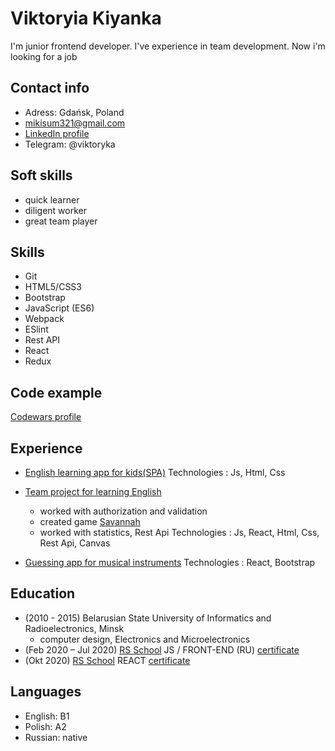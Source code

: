 # Viktoryia Kiyanka 
I'm junior frontend developer. I've experience in team development.
Now i'm looking for a job
## Contact info
- Adress: Gdańsk, Poland
- [mikisum321@gmail.com](mailto:mikisum321@gmail.com)
- [LinkedIn profile](https://www.linkedin.com/feed/) 
- Telegram: @viktoryka

## Soft skills
* quick learner
* diligent worker
* great team player

## Skills
* Git
* HTML5/CSS3
* Bootstrap
* JavaScript (ES6)
* Webpack
* ESlint
* Rest API
* React
* Redux

## Code example
[Codewars profile](https://www.codewars.com/users/Viktoryka)

## Experience
- [English learning app for kids(SPA)](https://mikisum-english-for-kids.netlify.app/)
Technologies : Js, Html, Css

- [Team project for learning English](https://rslang-team17-anglehart.netlify.app/index.html)
  * worked with authorization and validation
  * created game [Savannah](https://rslang-team17-anglehart.netlify.app/savannah/src/index.html)
  * worked with statistics, Rest Api
Technologies : Js, React, Html, Css, Rest Api, Canvas

- [Guessing app for musical instruments](https://mikisum-instrument-sound.netlify.app)
Technologies : React, Bootstrap



## Education
* (2010 - 2015) Belarusian State University of Informatics and Radioelectronics, Minsk
  * computer design, Electronics and Microelectronics
* (Feb 2020 – Jul 2020) [RS School](https://rs.school/) JS / FRONT-END (RU) [certificate](https://app.rs.school/certificate/8cgskqaz)
* (Okt 2020) [RS School](https://rs.school/) REACT [certificate](https://app.rs.school/certificate/ec7s506w)


## Languages
- English: B1
- Polish: A2
- Russian: native
